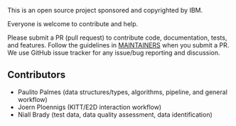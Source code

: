 
This is an open source project sponsored and copyrighted by IBM. 

Everyone is welcome to contribute and help.

Please submit a PR (pull request) to contribute code, documentation, tests, and features. 
Follow the guidelines in [MAINTAINERS](MAINTAINERS.md) when you submit a PR. 
We use GitHub issue tracker for any issue/bug reporting and discussion.

## Contributors
- Paulito Palmes (data structures/types, algorithms, pipeline, and general workflow)
- Joern Ploennigs (KITT/E2D interaction workflow)
- Niall Brady (test data, data quality assessment, data identification)
